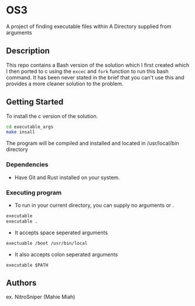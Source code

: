 # OS3

A project of finding executable files within A Directory supplied from arguments

## Description

This repo contains a Bash version of the solution which I first created which I then ported to c using the `excec` and `fork` function to run this bash command. It has been never stated in the brief that you can't use this and provides a more cleaner solution to the problem.

## Getting Started

To install the c version of the solution.
```bash
cd executable_args
make insall
```
The program will be compiled and installed and located in /usr/local/bin directory

### Dependencies

* Have Git and Rust installed on your system.


### Executing program


* To run in your current directory, you can supply no arguments or .
```bash
executable
executable .
```

* It accepts space seperated arguments
```bash
exectuable /boot /usr/bin/local
```

* It also accepts colon seperated arguments
```
executable $PATH
```

## Authors


ex. NitroSniper (Mahie Miah)
